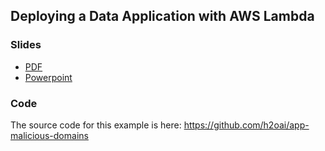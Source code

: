 ## Deploying a Data Application with AWS Lambda

### Slides

* [PDF](https://github.com/h2oai/h2o-tutorials/blob/master/tutorials/aws-lambda-app/BuildingAnAppWithAWSLambda.pdf)
* [Powerpoint](https://github.com/h2oai/h2o-tutorials/blob/master/tutorials/aws-lambda-app/BuildingAnAppWithAWSLambda.pptx)

### Code

The source code for this example is here: <https://github.com/h2oai/app-malicious-domains>
